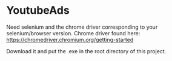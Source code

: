 ﻿# YoutubeAds

Need selenium and the chrome driver corresponding to your selenium/browser version. Chrome driver found here:
https://chromedriver.chromium.org/getting-started

Download it and put the .exe in the root directory of this project. 
